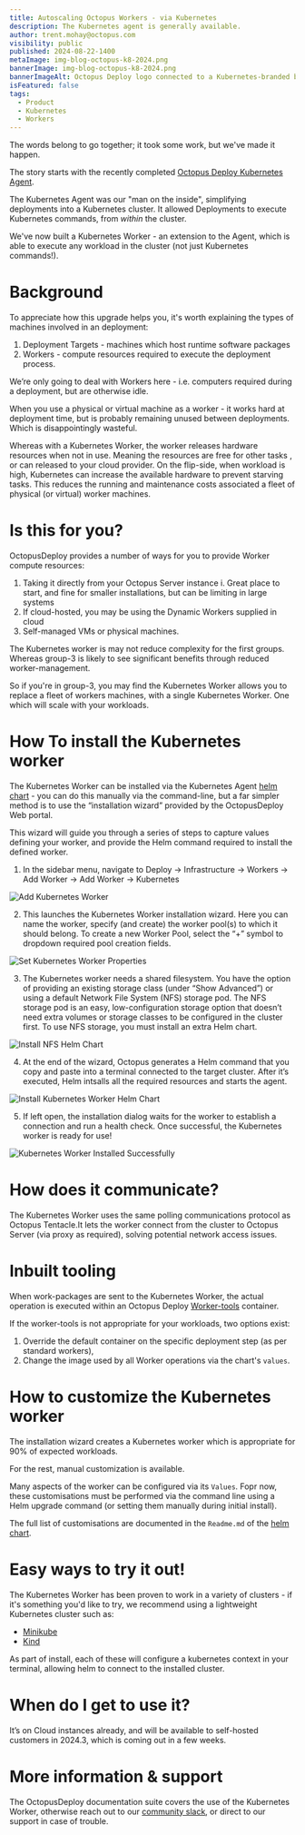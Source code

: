 ```yaml
---
title: Autoscaling Octopus Workers - via Kubernetes
description: The Kubernetes agent is generally available.
author: trent.mohay@octopus.com
visibility: public
published: 2024-08-22-1400
metaImage: img-blog-octopus-k8-2024.png
bannerImage: img-blog-octopus-k8-2024.png
bannerImageAlt: Octopus Deploy logo connected to a Kubernetes-branded box with an Octopus logo in it.
isFeatured: false
tags: 
  - Product
  - Kubernetes
  - Workers
---
```

The words belong to go together; it took some work, but we've made it happen.

The story starts with the recently completed [Octopus Deploy Kubernetes Agent](https://octopus.com/blog/kubernetes-agent).

The Kubernetes Agent was our "man on the inside", simplifying deployments into a Kubernetes cluster. 
It allowed Deployments to execute Kubernetes commands, from _within_ the cluster.

We've now built a Kubernetes Worker - an extension to the Agent, which is able to execute any workload in the cluster 
(not just Kubernetes commands!).

# Background
To appreciate how this upgrade helps you, it's worth explaining the types of machines involved in an deployment:

1. Deployment Targets - machines which host runtime software packages
2. Workers - compute resources required to execute the deployment process.

We’re only going to deal with Workers here - i.e. computers required during a deployment, but are otherwise idle.

When you use a physical or virtual machine as a worker - it works hard at deployment time, but is probably remaining
unused between deployments. Which is disappointingly wasteful.

Whereas with a Kubernetes Worker, the worker releases hardware resources when not in use. Meaning the resources are free for other tasks , or can released to your cloud provider.
On the flip-side, when workload is high, Kubernetes can increase the available hardware to prevent starving tasks.
This reduces the running and maintenance costs associated a fleet of physical (or virtual) worker machines.

# Is this for you?
OctopusDeploy provides a number of ways for you to provide Worker compute resources:

1. Taking it directly from your Octopus Server instance
    i. Great place to start, and fine for smaller installations, but can be limiting in large systems
2. If cloud-hosted, you may be using the Dynamic Workers supplied in cloud
3. Self-managed VMs or physical machines.

The Kubernetes worker is may not reduce complexity for the first groups. 
Whereas group-3 is likely to see significant benefits through reduced worker-management.

So if you're in group-3, you may find the Kubernetes Worker allows you to replace a fleet of workers machines, with a single Kubernetes Worker. One which will scale with your workloads.

# How To install the Kubernetes worker
The Kubernetes Worker can be installed via the Kubernetes Agent [helm chart](https://hub.docker.com/r/octopusdeploy/kubernetes-agent) - you can do this manually via the command-line, but a far simpler method is to use the “installation wizard” provided by the OctopusDeploy Web portal.

This wizard will guide you through a series of steps to capture values defining your worker, and provide the Helm command required to install the defined worker.

1. In the sidebar menu, navigate to Deploy → Infrastructure → Workers → Add Worker → Add Worker → Kubernetes

![Add Kubernetes Worker](add-kubernetes-worker.png)

2. This launches the Kubernetes Worker installation wizard. Here you can name the worker, specify (and create) the worker pool(s) to which it should belong. To create a new Worker Pool, select the “+” symbol to dropdown required pool creation fields.

![Set Kubernetes Worker Properties](add-kubernetes-worker-properties.png)

3. The Kubernetes worker needs a shared filesystem. You have the option of providing an existing storage class (under “Show Advanced”) or using a default Network File System (NFS) storage pod. The NFS storage pod is an easy, low-configuration storage option that doesn’t need extra volumes or storage classes to be configured in the cluster first. To use NFS storage, you must install an extra Helm chart.

![Install NFS Helm Chart](install-nfs-helm-chart.png)

4. At the end of the wizard, Octopus generates a Helm command that you copy and paste into a terminal connected to the target cluster. After it’s executed, Helm intsalls all the required resources and starts the agent.

![Install Kubernetes Worker Helm Chart](install-kubernetes-worker-helm-chart.png)

5. If left open, the installation dialog waits for the worker to establish a connection and run a health check. Once successful, the Kubernetes worker is ready for use!

![Kubernetes Worker Installed Successfully](kubernetes-helm-chart-installed-success.png)

# How does it communicate?
The Kubernetes Worker uses the same polling communications protocol as Octopus Tentacle.It lets the worker connect from the cluster to Octopus Server (via proxy as required), solving potential network access issues.

# Inbuilt tooling 
When work-packages are sent to the Kubernetes Worker, the actual operation is executed within an Octopus Deploy [Worker-tools](https://hub.docker.com/r/octopusdeploy/worker-tools) container.

If the worker-tools is not appropriate for your workloads, two options exist:
1. Override the default container on the specific deployment step (as per standard workers),
2. Change the image used by all Worker operations via the chart's `values`.

# How to customize the Kubernetes worker
The installation wizard creates a Kubernetes worker which is appropriate for 90% of expected workloads.

For the rest,  manual customization is available.

Many aspects of the worker can be configured via its `Values`. Fopr now, these customisations must be performed via the command
line using a Helm upgrade command (or setting them manually during initial install).

The full list of customisations are documented in the `Readme.md` of the [helm chart](https://hub.docker.com/r/octopusdeploy/kubernetes-agent).

# Easy ways to try it out!
The Kubernetes Worker has been proven to work in a variety of clusters - if it's something you'd like to try, we recommend using
a lightweight Kubernetes cluster such as:
* [Minikube](https://minikube.sigs.k8s.io/docs/start/?arch=%2Fmacos%2Farm64%2Fstable%2Fbinary+download)
* [Kind](https://kind.sigs.k8s.io/docs/user/quick-start/)

As part of install, each of these will configure a kubernetes context in your terminal, allowing helm to connect to the installed
cluster.

# When do I get to use it?
It’s on Cloud instances already, and will be available to self-hosted customers in 2024.3, which is coming out in a few weeks.

# More information & support
The OctopusDeploy documentation suite covers the use of the Kubernetes Worker, otherwise reach out to our [community slack](https://octopususergroup.slack.com/archives/CBQ3FPQAH), or direct to our support in case of trouble.

